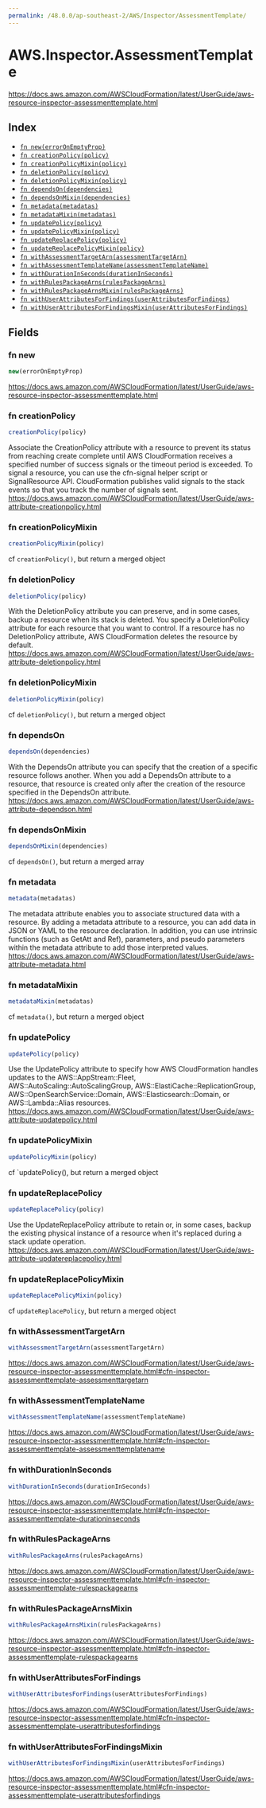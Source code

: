 ```yaml
---
permalink: /48.0.0/ap-southeast-2/AWS/Inspector/AssessmentTemplate/
---
```


# AWS.Inspector.AssessmentTemplate

https://docs.aws.amazon.com/AWSCloudFormation/latest/UserGuide/aws-resource-inspector-assessmenttemplate.html

## Index

* [`fn new(errorOnEmptyProp)`](#fn-new)
* [`fn creationPolicy(policy)`](#fn-creationpolicy)
* [`fn creationPolicyMixin(policy)`](#fn-creationpolicymixin)
* [`fn deletionPolicy(policy)`](#fn-deletionpolicy)
* [`fn deletionPolicyMixin(policy)`](#fn-deletionpolicymixin)
* [`fn dependsOn(dependencies)`](#fn-dependson)
* [`fn dependsOnMixin(dependencies)`](#fn-dependsonmixin)
* [`fn metadata(metadatas)`](#fn-metadata)
* [`fn metadataMixin(metadatas)`](#fn-metadatamixin)
* [`fn updatePolicy(policy)`](#fn-updatepolicy)
* [`fn updatePolicyMixin(policy)`](#fn-updatepolicymixin)
* [`fn updateReplacePolicy(policy)`](#fn-updatereplacepolicy)
* [`fn updateReplacePolicyMixin(policy)`](#fn-updatereplacepolicymixin)
* [`fn withAssessmentTargetArn(assessmentTargetArn)`](#fn-withassessmenttargetarn)
* [`fn withAssessmentTemplateName(assessmentTemplateName)`](#fn-withassessmenttemplatename)
* [`fn withDurationInSeconds(durationInSeconds)`](#fn-withdurationinseconds)
* [`fn withRulesPackageArns(rulesPackageArns)`](#fn-withrulespackagearns)
* [`fn withRulesPackageArnsMixin(rulesPackageArns)`](#fn-withrulespackagearnsmixin)
* [`fn withUserAttributesForFindings(userAttributesForFindings)`](#fn-withuserattributesforfindings)
* [`fn withUserAttributesForFindingsMixin(userAttributesForFindings)`](#fn-withuserattributesforfindingsmixin)

## Fields

### fn new

```ts
new(errorOnEmptyProp)
```

https://docs.aws.amazon.com/AWSCloudFormation/latest/UserGuide/aws-resource-inspector-assessmenttemplate.html

### fn creationPolicy

```ts
creationPolicy(policy)
```

Associate the CreationPolicy attribute with a resource to prevent its status from reaching create complete until AWS CloudFormation receives a specified number of success signals or the timeout period is exceeded. To signal a resource, you can use the cfn-signal helper script or SignalResource API. CloudFormation publishes valid signals to the stack events so that you track the number of signals sent. 
https://docs.aws.amazon.com/AWSCloudFormation/latest/UserGuide/aws-attribute-creationpolicy.html

### fn creationPolicyMixin

```ts
creationPolicyMixin(policy)
```

cf `creationPolicy()`, but return a merged object

### fn deletionPolicy

```ts
deletionPolicy(policy)
```

With the DeletionPolicy attribute you can preserve, and in some cases, backup a resource when its stack is deleted. You specify a DeletionPolicy attribute for each resource that you want to control. If a resource has no DeletionPolicy attribute, AWS CloudFormation deletes the resource by default. 
https://docs.aws.amazon.com/AWSCloudFormation/latest/UserGuide/aws-attribute-deletionpolicy.html

### fn deletionPolicyMixin

```ts
deletionPolicyMixin(policy)
```

cf `deletionPolicy()`, but return a merged object

### fn dependsOn

```ts
dependsOn(dependencies)
```

With the DependsOn attribute you can specify that the creation of a specific resource follows another. When you add a DependsOn attribute to a resource, that resource is created only after the creation of the resource specified in the DependsOn attribute. 
https://docs.aws.amazon.com/AWSCloudFormation/latest/UserGuide/aws-attribute-dependson.html

### fn dependsOnMixin

```ts
dependsOnMixin(dependencies)
```

cf `dependsOn()`, but return a merged array

### fn metadata

```ts
metadata(metadatas)
```

The metadata attribute enables you to associate structured data with a resource. By adding a metadata attribute to a resource, you can add data in JSON or YAML to the resource declaration. In addition, you can use intrinsic functions (such as GetAtt and Ref), parameters, and pseudo parameters within the metadata attribute to add those interpreted values. 
https://docs.aws.amazon.com/AWSCloudFormation/latest/UserGuide/aws-attribute-metadata.html

### fn metadataMixin

```ts
metadataMixin(metadatas)
```

cf `metadata()`, but return a merged object

### fn updatePolicy

```ts
updatePolicy(policy)
```

Use the UpdatePolicy attribute to specify how AWS CloudFormation handles updates to the AWS::AppStream::Fleet, AWS::AutoScaling::AutoScalingGroup, AWS::ElastiCache::ReplicationGroup, AWS::OpenSearchService::Domain, AWS::Elasticsearch::Domain, or AWS::Lambda::Alias resources. 
https://docs.aws.amazon.com/AWSCloudFormation/latest/UserGuide/aws-attribute-updatepolicy.html

### fn updatePolicyMixin

```ts
updatePolicyMixin(policy)
```

cf `updatePolicy(), but return a merged object

### fn updateReplacePolicy

```ts
updateReplacePolicy(policy)
```

Use the UpdateReplacePolicy attribute to retain or, in some cases, backup the existing physical instance of a resource when it's replaced during a stack update operation. 
https://docs.aws.amazon.com/AWSCloudFormation/latest/UserGuide/aws-attribute-updatereplacepolicy.html

### fn updateReplacePolicyMixin

```ts
updateReplacePolicyMixin(policy)
```

cf `updateReplacePolicy`, but return a merged object

### fn withAssessmentTargetArn

```ts
withAssessmentTargetArn(assessmentTargetArn)
```

https://docs.aws.amazon.com/AWSCloudFormation/latest/UserGuide/aws-resource-inspector-assessmenttemplate.html#cfn-inspector-assessmenttemplate-assessmenttargetarn

### fn withAssessmentTemplateName

```ts
withAssessmentTemplateName(assessmentTemplateName)
```

https://docs.aws.amazon.com/AWSCloudFormation/latest/UserGuide/aws-resource-inspector-assessmenttemplate.html#cfn-inspector-assessmenttemplate-assessmenttemplatename

### fn withDurationInSeconds

```ts
withDurationInSeconds(durationInSeconds)
```

https://docs.aws.amazon.com/AWSCloudFormation/latest/UserGuide/aws-resource-inspector-assessmenttemplate.html#cfn-inspector-assessmenttemplate-durationinseconds

### fn withRulesPackageArns

```ts
withRulesPackageArns(rulesPackageArns)
```

https://docs.aws.amazon.com/AWSCloudFormation/latest/UserGuide/aws-resource-inspector-assessmenttemplate.html#cfn-inspector-assessmenttemplate-rulespackagearns

### fn withRulesPackageArnsMixin

```ts
withRulesPackageArnsMixin(rulesPackageArns)
```

https://docs.aws.amazon.com/AWSCloudFormation/latest/UserGuide/aws-resource-inspector-assessmenttemplate.html#cfn-inspector-assessmenttemplate-rulespackagearns

### fn withUserAttributesForFindings

```ts
withUserAttributesForFindings(userAttributesForFindings)
```

https://docs.aws.amazon.com/AWSCloudFormation/latest/UserGuide/aws-resource-inspector-assessmenttemplate.html#cfn-inspector-assessmenttemplate-userattributesforfindings

### fn withUserAttributesForFindingsMixin

```ts
withUserAttributesForFindingsMixin(userAttributesForFindings)
```

https://docs.aws.amazon.com/AWSCloudFormation/latest/UserGuide/aws-resource-inspector-assessmenttemplate.html#cfn-inspector-assessmenttemplate-userattributesforfindings